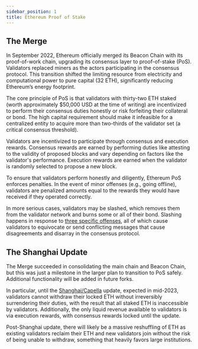 ```yaml
---
sidebar_position: 1
title: Ethereum Proof of Stake
---
```


## The Merge

In September 2022, Ethereum officially merged its Beacon Chain with its proof-of-work chain, upgrading
its consensus layer to proof-of-stake (PoS). Validators replaced miners as the actors participating in
the consensus protocol. This transition shifted the limiting resource from electricity and computational
power to pure capital (32 ETH), significantly reducing Ethereum’s energy footprint.

The core principle of PoS is that validators with thirty-two ETH staked (worth approximately $50,000 USD at the time of writing) are incentivized to perform their consensus duties honestly or risk forfeiting their collateral or bond. The high capital requirement should make it infeasible for a centralized entity to acquire more than two-thirds of the validator set (a critical consensus threshold).

Validators are incentivized to participate through consensus and execution rewards. Consensus rewards are earned by performing duties like attesting to the validity of proposed blocks and vary depending on factors like the validator's performance. Execution rewards are earned when the validator is randomly selected to propose a new block.

To ensure that validators perform honestly and diligently, Ethereum PoS enforces penalties. In the event of minor offenses (e.g., going offline), validators are penalized amounts equal to the rewards they would have received if they operated correctly.

In more serious cases, validators may be slashed, which removes them from the validator network and burns some or all of their bond. Slashing happens in response to [three specific offenses](background/slash.md), all of which cause validators to equivocate or send conflicting messages that cause disagreements and disarray in the consensus protocol. 


## The Shanghai Update

The Merge succeeded in consolidating the main chain and Beacon Chain, but this was just a milestone in the larger plan to transition to PoS safely. Additional functionality will be added in future forks.

In particular, until the [Shanghai/Capella](https://notes.ethereum.org/@launchpad/withdrawals-faq) update, expected in mid-2023, validators cannot withdraw their locked ETH without irreversibly surrendering their duties, with the result that all staked ETH is inaccessible by validators. Additionally, the only liquid revenue available to validators is via execution rewards, with consensus rewards locked until the update. 

Post-Shanghai update, there will likely be a massive reshuffling of ETH as existing validators reclaim their ETH and new validators join without the risk of being unable to withdraw, something that heavily favors large institutions.
